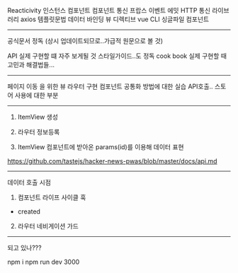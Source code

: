 Reacticivity
인스턴스
컴포넌트
컴포넌트 통신
 프랍스
 이벤트 에밋
HTTP 통신 라이브러리 axios
템플릿문법
 데이터 바인딩
 뷰 디렉티브
vue CLI
싱글파일 컴포넌트

---

공식문서 정독
(상시 업데이트되므로..가급적 원문으로 볼 것)

API 실제 구현할 떄 자주 보게될 것
스타일가이드..도 정독
cook book 실제 구현할 때 고민과 해결법들...

---
페이지 이동 을 위한 뷰 라우터 구현
컴포넌트 공통화 방법에 대한 실습
API호출.. 스토어 사용에 대한 부분

---
1. ItemView 생성
2. 라우터 정보등록

3. ItemView 컴포넌트에 받아온 params(id)를 이용해 데이터 표현

https://github.com/tastejs/hacker-news-pwas/blob/master/docs/api.md

--- 
데이터 호출 시점
1. 컴포넌트  라이프 사이클 훅
 - created

2. 라우터 네비게이션 가드

---
되고 있나???

npm i
npm run dev
3000
